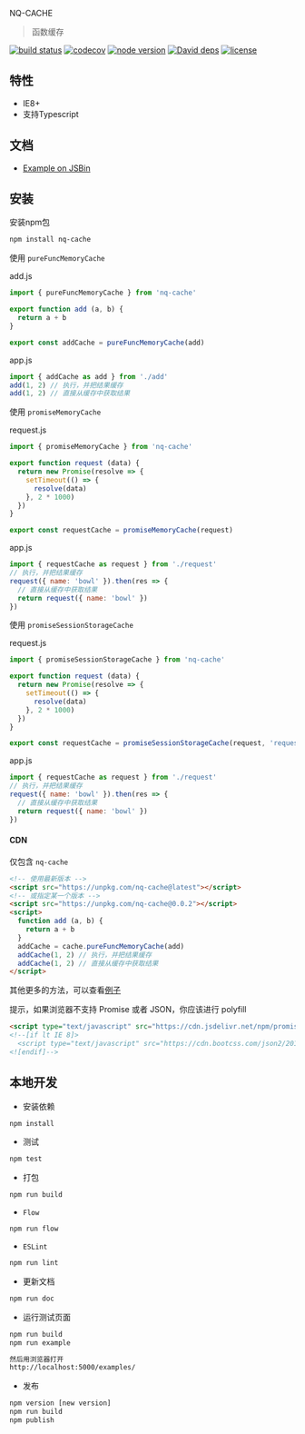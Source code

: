 NQ-CACHE

> 函数缓存

[![build status](https://api.travis-ci.org/nqdy666/nq-cache.svg?branch=master)](https://travis-ci.org/nqdy666/nq-cache)
[![codecov](https://codecov.io/gh/nqdy666/nq-cache/branch/master/graph/badge.svg)](https://codecov.io/gh/nqdy666/nq-cache)
[![node version](https://img.shields.io/badge/node.js-%3E=_8.0-green.svg?style=flat-square)](http://nodejs.org/download/)
[![David deps](https://img.shields.io/david/nqdy666/nq-cache.svg?style=flat-square)](https://david-dm.org/nqdy666/nq-cache)
[![license](https://img.shields.io/npm/l/nq-cache.svg)](https://www.npmjs.com/package/nq-cache)

## 特性
- IE8+
- 支持Typescript

## 文档
- [Example on JSBin](https://jsbin.com/baluray/edit?html,js,output)

## 安装

安装npm包

```bash
npm install nq-cache
```

使用 `pureFuncMemoryCache`

add.js
```javascript
import { pureFuncMemoryCache } from 'nq-cache'

export function add (a, b) {
  return a + b
}

export const addCache = pureFuncMemoryCache(add)
```

app.js
```javascript
import { addCache as add } from './add'
add(1, 2) // 执行，并把结果缓存
add(1, 2) // 直接从缓存中获取结果
```

使用 `promiseMemoryCache`

request.js
```javascript
import { promiseMemoryCache } from 'nq-cache'

export function request (data) {
  return new Promise(resolve => {
    setTimeout(() => {
      resolve(data)
    }, 2 * 1000)
  })
}

export const requestCache = promiseMemoryCache(request)
```

app.js
```javascript
import { requestCache as request } from './request'
// 执行，并把结果缓存
request({ name: 'bowl' }).then(res => {
  // 直接从缓存中获取结果
  return request({ name: 'bowl' }) 
})
```

使用 `promiseSessionStorageCache`

request.js
```javascript
import { promiseSessionStorageCache } from 'nq-cache'

export function request (data) {
  return new Promise(resolve => {
    setTimeout(() => {
      resolve(data)
    }, 2 * 1000)
  })
}

export const requestCache = promiseSessionStorageCache(request, 'request')
```

app.js
```javascript
import { requestCache as request } from './request'
// 执行，并把结果缓存
request({ name: 'bowl' }).then(res => {
  // 直接从缓存中获取结果
  return request({ name: 'bowl' }) 
})
```

#### CDN

仅包含 `nq-cache`

```html
<!-- 使用最新版本 -->
<script src="https://unpkg.com/nq-cache@latest"></script>
<!-- 或指定某一个版本 -->
<script src="https://unpkg.com/nq-cache@0.0.2"></script>
<script>
  function add (a, b) {
    return a + b
  }
  addCache = cache.pureFuncMemoryCache(add)
  addCache(1, 2) // 执行，并把结果缓存
  addCache(1, 2) // 直接从缓存中获取结果
</script>
```
其他更多的方法，可以查看[例子](https://jsbin.com/baluray/edit?html,js,output)


提示，如果浏览器不支持 Promise 或者 JSON，你应该进行 polyfill
```html
<script type="text/javascript" src="https://cdn.jsdelivr.net/npm/promise-polyfill@8/dist/polyfill.min.js"></script>
<!--[if lt IE 8]>
  <script type="text/javascript" src="https://cdn.bootcss.com/json2/20160511/json2.min.js"></script>
<![endif]-->
```

## 本地开发

- 安装依赖

```bash
npm install
```

- 测试

```bash
npm test
```

- 打包

```bash
npm run build
```

- `Flow`

```bash
npm run flow
```

- `ESLint`

```bash
npm run lint
```

- 更新文档

```bash
npm run doc
```

- 运行测试页面

```bash
npm run build
npm run example

然后用浏览器打开
http://localhost:5000/examples/
```

- 发布

```bash
npm version [new version]
npm run build
npm publish
```
